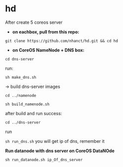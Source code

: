 # hd
After create 5 coreos server

- **on eachbox, pull from this repo:**

```git clone https://github.com/nhanct/hd.git && cd hd```

- **on CoreOS NameNode + DNS box:**

```cd dns-server```

run:

```sh make_dns.sh```

-> build dns-server images

```cd ../namenode```

```sh build_namenode.sh```

after build and run success:

```cd ../dns-server```

run

```sh run_dns.sh```
you will get ip of dns, remember it

**Run datanode with dns server on CoreOS DataNOde**

```sh run_datanode.sh ip_Of_dns_server```

